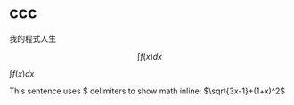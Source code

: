 # ccc
我的程式人生

$$ \int f(x) dx $$

$\int f(x) dx$

This sentence uses $ delimiters to show math inline: $\sqrt{3x-1}+(1+x)^2$
